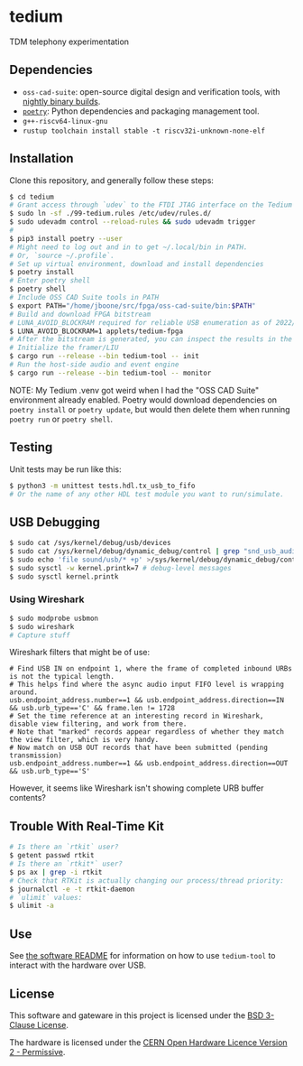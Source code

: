 # tedium

TDM telephony experimentation

## Dependencies

* `oss-cad-suite`: open-source digital design and verification tools, with [nightly binary builds](https://github.com/YosysHQ/oss-cad-suite-build).
* [`poetry`](https://python-poetry.org/): Python dependencies and packaging management tool.
* `g++-riscv64-linux-gnu`
* `rustup toolchain install stable -t riscv32i-unknown-none-elf`

## Installation

Clone this repository, and generally follow these steps:

```bash
$ cd tedium
# Grant access through `udev` to the FTDI JTAG interface on the Tedium board.
$ sudo ln -sf ./99-tedium.rules /etc/udev/rules.d/
$ sudo udevadm control --reload-rules && sudo udevadm trigger
#
$ pip3 install poetry --user
# Might need to log out and in to get ~/.local/bin in PATH.
# Or, `source ~/.profile`.
# Set up virtual environment, download and install dependencies
$ poetry install
# Enter poetry shell
$ poetry shell
# Include OSS CAD Suite tools in PATH
$ export PATH="/home/jboone/src/fpga/oss-cad-suite/bin:$PATH"
# Build and download FPGA bitstream
# LUNA_AVOID_BLOCKRAM required for reliable USB enumeration as of 2022/May/02.
$ LUNA_AVOID_BLOCKRAM=1 applets/tedium-fpga
# After the bitstream is generated, you can inspect the results in the `build` directory.
# Initialize the framer/LIU
$ cargo run --release --bin tedium-tool -- init
# Run the host-side audio and event engine
$ cargo run --release --bin tedium-tool -- monitor
```

NOTE: My Tedium .venv got weird when I had the "OSS CAD Suite" environment already enabled.
Poetry would download dependencies on `poetry install` or `poetry update`, but would then
delete them when running `poetry run` or `poetry shell`.

## Testing

Unit tests may be run like this:

```bash
$ python3 -m unittest tests.hdl.tx_usb_to_fifo
# Or the name of any other HDL test module you want to run/simulate.
```

## USB Debugging

```bash
$ sudo cat /sys/kernel/debug/usb/devices
$ sudo cat /sys/kernel/debug/dynamic_debug/control | grep "snd_usb_audio"
$ sudo echo 'file sound/usb/* +p' >/sys/kernel/debug/dynamic_debug/control
$ sudo sysctl -w kernel.printk=7 # debug-level messages
$ sudo sysctl kernel.printk
```

### Using Wireshark

```bash
$ sudo modprobe usbmon
$ sudo wireshark
# Capture stuff
```

Wireshark filters that might be of use:

```
# Find USB IN on endpoint 1, where the frame of completed inbound URBs is not the typical length.
# This helps find where the async audio input FIFO level is wrapping around.
usb.endpoint_address.number==1 && usb.endpoint_address.direction==IN && usb.urb_type=='C' && frame.len != 1728
# Set the time reference at an interesting record in Wireshark, disable view filtering, and work from there.
# Note that "marked" records appear regardless of whether they match the view filter, which is very handy.
# Now match on USB OUT records that have been submitted (pending transmission)
usb.endpoint_address.number==1 && usb.endpoint_address.direction==OUT && usb.urb_type=='S'
```

However, it seems like Wireshark isn't showing complete URB buffer contents?

## Trouble With Real-Time Kit

```bash
# Is there an `rtkit` user?
$ getent passwd rtkit
# Is there an `rtkit*` user?
$ ps ax | grep -i rtkit
# Check that RTKit is actually changing our process/thread priority:
$ journalctl -e -t rtkit-daemon
# `ulimit` values:
$ ulimit -a
```

## Use

See [the software README](tedium/README.md) for information on how to use `tedium-tool` to interact with the hardware over USB.

## License

This software and gateware in this project is licensed under the [BSD 3-Clause License](LICENSE-BSD-3-Clause).

The hardware is licensed under the [CERN Open Hardware Licence Version 2 - Permissive](LICENSE-CERN-OHL-P-v2).
